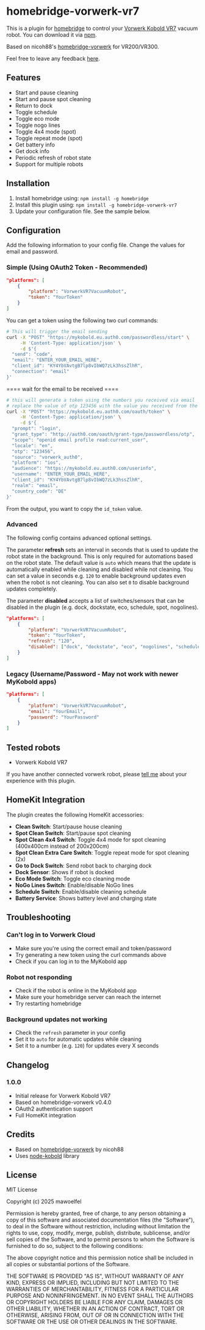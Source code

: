 # homebridge-vorwerk-vr7

This is a plugin for [homebridge](https://github.com/nfarina/homebridge) to control your [Vorwerk Kobold VR7](https://kobold.vorwerk.de/saugroboter/) vacuum robot. You can download it via [npm](https://www.npmjs.com/package/homebridge-vorwerk-vr7).

Based on nicoh88's [homebridge-vorwerk](https://github.com/nicoh88/homebridge-vorwerk) for VR200/VR300.

Feel free to leave any feedback [here](https://github.com/mawoelfel/homebridge-vorwerk-vr7/issues).

## Features

- Start and pause cleaning
- Start and pause spot cleaning
- Return to dock
- Toggle schedule
- Toggle eco mode
- Toggle nogo lines
- Toggle 4x4 mode (spot)
- Toggle repeat mode (spot)
- Get battery info
- Get dock info
- Periodic refresh of robot state
- Support for multiple robots

## Installation

1. Install homebridge using: `npm install -g homebridge`
2. Install this plugin using: `npm install -g homebridge-vorwerk-vr7`
3. Update your configuration file. See the sample below.

## Configuration

Add the following information to your config file. Change the values for email and password.

### Simple (Using OAuth2 Token - Recommended)

```json
"platforms": [
	{
		"platform": "VorwerkVR7VacuumRobot",
		"token": "YourToken"
	}
]
```

You can get a token using the following two curl commands:

```bash
# This will trigger the email sending
curl -X "POST" "https://mykobold.eu.auth0.com/passwordless/start" \
     -H 'Content-Type: application/json' \
     -d $'{
  "send": "code",
  "email": "ENTER_YOUR_EMAIL_HERE",
  "client_id": "KY4YbVAvtgB7lp8vIbWQ7zLk3hssZlhR",
  "connection": "email"
}'
```
==== wait for the email to be received ====

```bash
# this will generate a token using the numbers you received via email
# replace the value of otp 123456 with the value you received from the email
curl -X "POST" "https://mykobold.eu.auth0.com/oauth/token" \
     -H 'Content-Type: application/json' \
     -d $'{
  "prompt": "login",
  "grant_type": "http://auth0.com/oauth/grant-type/passwordless/otp",
  "scope": "openid email profile read:current_user",
  "locale": "en",
  "otp": "123456",
  "source": "vorwerk_auth0",
  "platform": "ios",
  "audience": "https://mykobold.eu.auth0.com/userinfo",
  "username": "ENTER_YOUR_EMAIL_HERE",
  "client_id": "KY4YbVAvtgB7lp8vIbWQ7zLk3hssZlhR",
  "realm": "email",
  "country_code": "DE"
}'
```

From the output, you want to copy the `id_token` value.

### Advanced

The following config contains advanced optional settings.

The parameter **refresh** sets an interval in seconds that is used to update the robot state in the background. This is only required for automations based on the robot state. The default value is `auto` which means that the update is automatically enabled while cleaning and disabled while not cleaning. You can set a value in seconds e.g. `120` to enable background updates even when the robot is not cleaning. You can also set `0` to disable background updates completely.

The parameter **disabled** accepts a list of switches/sensors that can be disabled in the plugin (e.g. dock, dockstate, eco, schedule, spot, nogolines).

```json
"platforms": [
	{
		"platform": "VorwerkVR7VacuumRobot",
		"token": "YourToken",
		"refresh": "120",
		"disabled": ["dock", "dockstate", "eco", "nogolines", "schedule", "spot"]
	}
]
```

### Legacy (Username/Password - May not work with newer MyKobold apps)

```json
"platforms": [
	{
		"platform": "VorwerkVR7VacuumRobot",
		"email": "YourEmail",
		"password": "YourPassword"
	}
]
```

## Tested robots

- Vorwerk Kobold VR7

If you have another connected vorwerk robot, please [tell me](https://github.com/mawoelfel/homebridge-vorwerk-vr7/issues) about your experience with this plugin.

## HomeKit Integration

The plugin creates the following HomeKit accessories:

- **Clean Switch**: Start/pause house cleaning
- **Spot Clean Switch**: Start/pause spot cleaning
- **Spot Clean 4x4 Switch**: Toggle 4x4 mode for spot cleaning (400x400cm instead of 200x200cm)
- **Spot Clean Extra Care Switch**: Toggle repeat mode for spot cleaning (2x)
- **Go to Dock Switch**: Send robot back to charging dock
- **Dock Sensor**: Shows if robot is docked
- **Eco Mode Switch**: Toggle eco cleaning mode
- **NoGo Lines Switch**: Enable/disable NoGo lines
- **Schedule Switch**: Enable/disable cleaning schedule
- **Battery Service**: Shows battery level and charging state

## Troubleshooting

### Can't log in to Vorwerk Cloud

- Make sure you're using the correct email and token/password
- Try generating a new token using the curl commands above
- Check if you can log in to the MyKobold app

### Robot not responding

- Check if the robot is online in the MyKobold app
- Make sure your homebridge server can reach the internet
- Try restarting homebridge

### Background updates not working

- Check the `refresh` parameter in your config
- Set it to `auto` for automatic updates while cleaning
- Set it to a number (e.g. `120`) for updates every X seconds

## Changelog

### 1.0.0
* Initial release for Vorwerk Kobold VR7
* Based on homebridge-vorwerk v0.4.0
* OAuth2 authentication support
* Full HomeKit integration

## Credits

- Based on [homebridge-vorwerk](https://github.com/nicoh88/homebridge-vorwerk) by nicoh88
- Uses [node-kobold](https://github.com/naofireblade/node-kobold) library

## License

MIT License

Copyright (c) 2025 mawoelfel

Permission is hereby granted, free of charge, to any person obtaining a copy
of this software and associated documentation files (the "Software"), to deal
in the Software without restriction, including without limitation the rights
to use, copy, modify, merge, publish, distribute, sublicense, and/or sell
copies of the Software, and to permit persons to whom the Software is
furnished to do so, subject to the following conditions:

The above copyright notice and this permission notice shall be included in all
copies or substantial portions of the Software.

THE SOFTWARE IS PROVIDED "AS IS", WITHOUT WARRANTY OF ANY KIND, EXPRESS OR
IMPLIED, INCLUDING BUT NOT LIMITED TO THE WARRANTIES OF MERCHANTABILITY,
FITNESS FOR A PARTICULAR PURPOSE AND NONINFRINGEMENT. IN NO EVENT SHALL THE
AUTHORS OR COPYRIGHT HOLDERS BE LIABLE FOR ANY CLAIM, DAMAGES OR OTHER
LIABILITY, WHETHER IN AN ACTION OF CONTRACT, TORT OR OTHERWISE, ARISING FROM,
OUT OF OR IN CONNECTION WITH THE SOFTWARE OR THE USE OR OTHER DEALINGS IN THE
SOFTWARE.